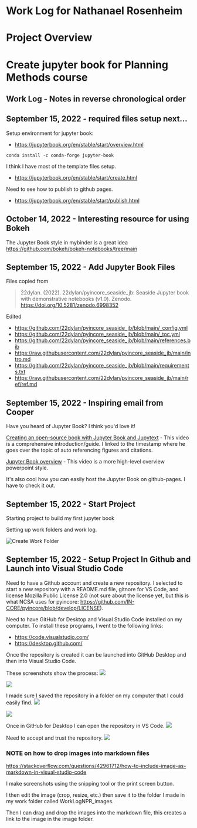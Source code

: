 Work Log for Nathanael Rosenheim 
===============================
# Project Overview
Create jupyter book for Planning Methods course
===============================
## Work Log - Notes in reverse chronological order

## September 15, 2022 - required files setup next...

Setup environment for jupyter book:
- https://jupyterbook.org/en/stable/start/overview.html

```
conda install -c conda-forge jupyter-book
```

I think I have most of the template files setup. 
- https://jupyterbook.org/en/stable/start/create.html

Need to see how to publish to github pages.
- https://jupyterbook.org/en/stable/start/publish.html



## October 14, 2022 - Interesting resource for using Bokeh
The Jupyter Book style in mybinder is a great idea
https://github.com/bokeh/bokeh-notebooks/tree/main

## September 15, 2022 - Add Jupyter Book Files

Files copied from 

>22dylan. (2022). 22dylan/pyincore_seaside_jb: Seaside Jupyter book with demonstrative notebooks (v1.0). Zenodo. https://doi.org/10.5281/zenodo.6998352

Edited 
- https://github.com/22dylan/pyincore_seaside_jb/blob/main/_config.yml
- https://github.com/22dylan/pyincore_seaside_jb/blob/main/_toc.yml
- https://github.com/22dylan/pyincore_seaside_jb/blob/main/references.bib
- https://raw.githubusercontent.com/22dylan/pyincore_seaside_jb/main/intro.md
- https://github.com/22dylan/pyincore_seaside_jb/blob/main/requirements.txt
- https://raw.githubusercontent.com/22dylan/pyincore_seaside_jb/main/ref/ref.md

## September 15, 2022 - Inspiring email from Cooper
Have you heard of Jupyter Book? I think you'd love it!

[Creating an open-source book with Jupyter Book and Jupytext](https://youtu.be/jUdXs4OPR84) - This video is a comprehensive introduction/guide. I linked to the timestamp where he goes over the topic of auto referencing figures and citations.

[Jupyter Book overview](https://youtu.be/seKOq-VMJgY) -  This video is a more high-level overview powerpoint style.

It's also cool how you can easily host the Jupyter Book on github-pages. I have to check it out.


## September 15, 2022 - Start Project

Starting project to build my first jupyter book

Setting up work folders and work log.

![Create Work Folder](WorkLogNPR_images/Capture_2022-09-15T1531.JPG)

## September 15, 2022 - Setup Project In Github and Launch into Visual Studio Code

Need to have a Github account and create a new repository.
I selected to start a new repository with a README.md file, gitnore for VS Code, and license Mozilla Public License 2.0 (not sure about the license yet, but this is what NCSA uses for pyincore: https://github.com/IN-CORE/pyincore/blob/develop/LICENSE).


Need to have GitHub for Desktop and Visual Studio Code installed on my computer.
To install these programs, I went to the following links:

- https://code.visualstudio.com/
- https://desktop.github.com/ 


Once the repository is created it can be launched into GitHub Desktop and then into Visual Studio Code.

These screenshots show the process:
![](WorkLogNPR_images/Screenshot%202022-09-15%2015.25.54.png%0D) 

![](WorkLogNPR_images/Screenshot%202022-09-15%2015.26.02.png) 

I made sure I saved the repository in a folder on my computer that I could easily find.
![](WorkLogNPR_images/Screenshot%202022-09-15%2015.26.09.png%0D) 

![](WorkLogNPR_images/Screenshot%202022-09-15%2015.26.55.png%0D) 

Once in GitHub for Desktop I can open the repository in VS Code.
![](WorkLogNPR_images/Screenshot%202022-09-15%2015.27.10.png%0D) 

Need to accept and trust the repository.
![](WorkLogNPR_images/Screenshot%202022-09-15%2015.27.21.png) 

### NOTE on how to drop images into markdown files
https://stackoverflow.com/questions/42961712/how-to-include-image-as-markdown-in-visual-studio-code

I make screenshots using the snipping tool or the print screen button.

I then edit the image (crop, resize, etc.) then save it to the folder I made in my work folder called WorkLogNPR_images.

Then I can drag and drop the images into the markdown file, this creates a link to the image in the image folder.
